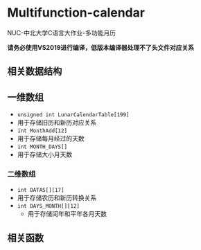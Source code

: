 # Multifunction-calendar
NUC-中北大学C语言大作业-多功能月历

**请务必使用VS2019进行编译，低版本编译器处理不了头文件对应关系**

##  相关数据结构

##  一维数组

*  ```unsigned int LunarCalendarTable[199]```
  * 用于存储旧历和新历对应关系
*  ```int MonthAdd[12]```
  * 用于存储每月经过的天数
*  ```int MONTH_DAYS[]```
  * 用于存储大小月天数

###  二维数组

*   ```int DATAS[][17]```
  *  用于存储农历和新历转换关系
* ``` int DAYS_MONTH[][12] ```
  *  用于存储闰年和平年各月天数

##  相关函数

